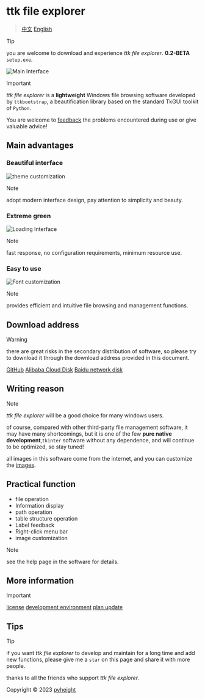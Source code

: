 # ttk file explorer

> [中文](README.md)
> [English](README_English.md)

> [!TIP]
> you are welcome to download and experience *ttk file explorer*.   **0.2-BETA** `setup.exe`.

![Main Interface](./main.png)

> [!IMPORTANT]
> *ttk file explorer* is a **lightweight** Windows file browsing software developed by `ttkbootstrap`, a beautification library based on the standard TkGUI toolkit of `Python`.
>
> You are welcome to [feedback](mailto:276581780@qq.com) the problems encountered during use or give valuable advice!

## Main advantages

### Beautiful interface

![theme customization](./color.png)

> [!NOTE]
> adopt modern interface design, pay attention to simplicity and beauty.

### Extreme green

![Loading Interface](./loading.png)

> [!NOTE]
> fast response, no configuration requirements, minimum resource use.

### Easy to use

![Font customization](./font.png)

> [!NOTE]
> provides efficient and intuitive file browsing and management functions.

## Download address

> [!WARNING]
> there are great risks in the secondary distribution of software, so please try to download it through the download address provided in this document.
>
> [GitHub](https://github.com/pyheight/ttk-file-explorer/)
> [Alibaba Cloud Disk](https://www.aliyundrive.com/s/kooyqy65tea/)
> [Baidu network disk](https://pan.baidu.com/s/1vsv-7kpXn5crm0jjd0-qtg?pwd=2023#/home/%2F/%2F)

## Writing reason
> [!NOTE]
> *ttk file explorer* will be a good choice for many windows users.
>
> of course, compared with other third-party file management software, it may have many shortcomings, but it is one of the few **pure native development**,`tkinter` software without any dependence, and will continue to be optimized, so stay tuned!
>
> all images in this software come from the internet, and you can customize the [images](https://iconfont.cn).

## Practical function

* file operation
* Information display
* path operation
* table structure operation
* Label feedback
* Right-click menu bar
* image customization

> [!NOTE]
> see the help page in the software for details.

## More information

> [!IMPORTANT]
> [license](LICENSE)
> [development environment](CONTRIBUTING.md)
> [plan update](SECURITY.md)

## Tips

> [!TIP]
> if you want *ttk file explorer* to develop and maintain for a long time and add new functions, please give me a `star` on this page and share it with more people.
>
> thanks to all the friends who support *ttk file explorer*.
>
> Copyright © 2023 [pyheight](mailto:276581780@qq.com )
